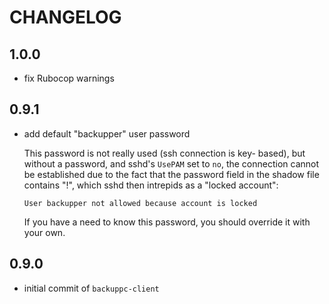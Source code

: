 # CHANGELOG

## 1.0.0

- fix Rubocop warnings

## 0.9.1

- add default "backupper" user password

  This password is not really used (ssh connection is key- based), but without
  a password, and sshd's `UsePAM` set to `no`, the connection cannot be
  established due to the fact that the password field in the shadow file
  contains "!", which sshd then intrepids as a "locked account":

      User backupper not allowed because account is locked

  If you have a need to know this password, you should override it with your
  own.

## 0.9.0

- initial commit of `backuppc-client`
